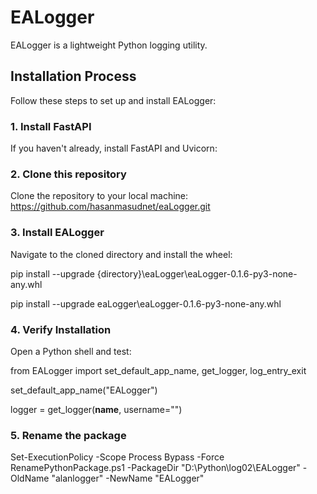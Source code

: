 # EALogger

EALogger is a lightweight Python logging utility.

## Installation Process

Follow these steps to set up and install EALogger:

### 1. Install FastAPI
If you haven't already, install FastAPI and Uvicorn:


### 2. Clone this repository
Clone the repository to your local machine:
    https://github.com/hasanmasudnet/eaLogger.git

### 3. Install EALogger
Navigate to the cloned directory and install the wheel:

pip install --upgrade {directory}\eaLogger\eaLogger-0.1.6-py3-none-any.whl

pip install --upgrade eaLogger\eaLogger-0.1.6-py3-none-any.whl

### 4. Verify Installation
Open a Python shell and test:

from EALogger import set_default_app_name, get_logger, log_entry_exit

set_default_app_name("EALogger")

logger = get_logger(__name__, username="")

### 5. Rename the package
Set-ExecutionPolicy -Scope Process Bypass -Force
RenamePythonPackage.ps1 -PackageDir "D:\Python\log02\EALogger" -OldName "alanlogger" -NewName "EALogger"
